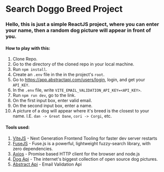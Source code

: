 # Search Doggo Breed Project
### Hello, this is just a simple ReactJS project, where you can enter your name, then a random dog picture will appear in front of you.

#### How to play with this:
1. Clone Repo.
2. Go to the directory of the cloned repo in your local machine.
3. Run `npm install`.
4. Create an `.env` file in the in the project's `root`.
5. Go to https://app.abstractapi.com/users/login, login, and get your `API_KEY`.
6. In the `.env` file, write `VITE_EMAIL_VALIDATION_API_KEY=<API_KEY>`.
7. Run `npm run dev`, go to the link.
8. On the first input box, enter valid email.
9. On the second input box, enter a name.
10. A picture of a dog will appear where it's breed is the closest to your name. I.E. `dan -> Great Dane`, `cori -> Corgi`, etc.


#### Tools used:
1. [ViteJS](https://vitejs.dev/) - Next Generation Frontend Tooling for faster dev server restarts
2. [FuseJS](https://fusejs.io/) - Fuse.js is a powerful, lightweight fuzzy-search library, with zero dependencies.
3. [Axios](https://axios-http.com/docs/intro) - Promise based HTTP client for the browser and node.js
4. [Dog Api](https://dog.ceo/dog-api) - The internet's biggest collection of open source dog pictures.
5. [Abstract Api](https://app.abstractapi.com/users/login) - Email Validation Api